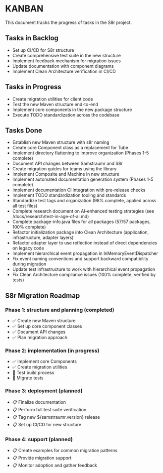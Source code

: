 <!--
Copyright (c) 2025 Eric C. Mumford (@heymumford)

This software was developed with analytical assistance from AI tools 
including Claude 3.7 Sonnet, Claude Code, and Google Gemini Deep Research,
which were used as paid services. All intellectual property rights 
remain exclusively with the copyright holder listed above.

Licensed under the Mozilla Public License 2.0
-->


# KANBAN

This document tracks the progress of tasks in the S8r project.

## Tasks in Backlog

- Set up CI/CD for S8r structure
- Create comprehensive test suite in the new structure
- Implement feedback mechanism for migration issues
- Update documentation with component diagrams
- Implement Clean Architecture verification in CI/CD

## Tasks in Progress

- Create migration utilities for client code
- Test the new Maven structure end-to-end
- Implement core components in the new package structure
- Execute TODO standardization across the codebase

## Tasks Done

- Establish new Maven structure with s8r naming
- Create core Component class as a replacement for Tube
- Implement directory flattening to improve organization (Phases 1-5 complete)
- Document API changes between Samstraumr and S8r
- Create migration guides for teams using the library
- Implement Composite and Machine in new structure
- Implement automated documentation generation system (Phases 1-5 complete)
- Implement documentation CI integration with pre-release checks
- Implement TODO standardization tooling and standards
- Standardize test tags and organization (98% complete, applied across all test files)
- Complete research document on AI-enhanced testing strategies (see /docs/research/test-in-age-of-ai.md)
- Complete package-info.java files for all packages (57/57 packages, 100% complete)
- Refactor initialization package into Clean Architecture (application, infrastructure, adapter layers)
- Refactor adapter layer to use reflection instead of direct dependencies on legacy code
- Implement hierarchical event propagation in InMemoryEventDispatcher
- Fix event naming conventions and support backward compatibility during migration
- Update test infrastructure to work with hierarchical event propagation
- Fix Clean Architecture compliance issues (100% complete, verified by tests)

## S8r Migration Roadmap

### Phase 1: structure and planning (completed)

- ✅ Create new Maven structure
- ✅ Set up core component classes
- ✅ Document API changes
- ✅ Plan migration approach

### Phase 2: implementation (in progress)

- ✅ Implement core Components
- ✅ Create migration utilities
- 🔄 Test build process
- 🔄 Migrate tests

### Phase 3: deployment (planned)

- 📋 Finalize documentation
- 📋 Perform full test suite verification
- 📋 Tag new ${samstraumr.version} release
- 📋 Set up CI/CD for new structure

### Phase 4: support (planned)

- 📋 Create examples for common migration patterns
- 📋 Provide migration support
- 📋 Monitor adoption and gather feedback
